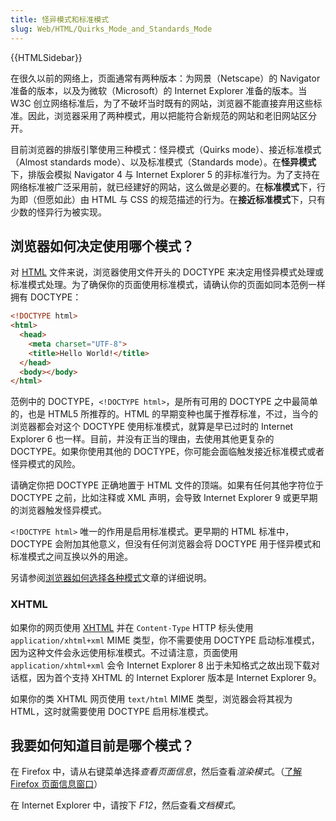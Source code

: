 ```yaml
---
title: 怪异模式和标准模式
slug: Web/HTML/Quirks_Mode_and_Standards_Mode
---
```


{{HTMLSidebar}}

在很久以前的网络上，页面通常有两种版本：为网景（Netscape）的 Navigator 准备的版本，以及为微软（Microsoft）的 Internet Explorer 准备的版本。当 W3C 创立网络标准后，为了不破坏当时既有的网站，浏览器不能直接弃用这些标准。因此，浏览器采用了两种模式，用以把能符合新规范的网站和老旧网站区分开。

目前浏览器的排版引擎使用三种模式：怪异模式（Quirks mode）、接近标准模式（Almost standards mode）、以及标准模式（Standards mode）。在**怪异模式**下，排版会模拟 Navigator 4 与 Internet Explorer 5 的非标准行为。为了支持在网络标准被广泛采用前，就已经建好的网站，这么做是必要的。在**标准模式**下，行为即（但愿如此）由 HTML 与 CSS 的规范描述的行为。在**接近标准模式**下，只有少数的怪异行为被实现。

## 浏览器如何决定使用哪个模式？

对 [HTML](/zh-CN/docs/Web/HTML) 文件来说，浏览器使用文件开头的 DOCTYPE 来决定用怪异模式处理或标准模式处理。为了确保你的页面使用标准模式，请确认你的页面如同本范例一样拥有 DOCTYPE：

```html
<!DOCTYPE html>
<html>
  <head>
    <meta charset="UTF-8">
    <title>Hello World!</title>
  </head>
  <body></body>
</html>
```

范例中的 DOCTYPE，`<!DOCTYPE html>`，是所有可用的 DOCTYPE 之中最简单的，也是 HTML5 所推荐的。HTML 的早期变种也属于推荐标准，不过，当今的浏览器都会对这个 DOCTYPE 使用标准模式，就算是早已过时的 Internet Explorer 6 也一样。目前，并没有正当的理由，去使用其他更复杂的 DOCTYPE。如果你使用其他的 DOCTYPE，你可能会面临触发接近标准模式或者怪异模式的风险。

请确定你把 DOCTYPE 正确地置于 HTML 文件的顶端。如果有任何其他字符位于 DOCTYPE 之前，比如注释或 XML 声明，会导致 Internet Explorer 9 或更早期的浏览器触发怪异模式。

`<!DOCTYPE html>` 唯一的作用是启用标准模式。更早期的 HTML 标准中，DOCTYPE 会附加其他意义，但没有任何浏览器会将 DOCTYPE 用于怪异模式和标准模式之间互换以外的用途。

另请参阅[浏览器如何选择各种模式](https://hsivonen.fi/doctype/)文章的详细说明。

### XHTML

如果你的网页使用 [XHTML](/zh-CN/docs/XHTML) 并在 `Content-Type` HTTP 标头使用 `application/xhtml+xml` MIME 类型，你不需要使用 DOCTYPE 启动标准模式，因为这种文件会永远使用标准模式。不过请注意，页面使用 `application/xhtml+xml` 会令 Internet Explorer 8 出于未知格式之故出现下载对话框，因为首个支持 XHTML 的 Internet Explorer 版本是 Internet Explorer 9。

如果你的类 XHTML 网页使用 `text/html` MIME 类型，浏览器会将其视为 HTML，这时就需要使用 DOCTYPE 启用标准模式。

## 我要如何知道目前是哪个模式？

在 Firefox 中，请从右键菜单选择*查看页面信息*，然后查看*渲染模式*。（[了解 Firefox 页面信息窗口](https://support.mozilla.org/zh-CN/kb/页面信息窗口)）

在 Internet Explorer 中，请按下 _F12_，然后查看*文档模式*。
